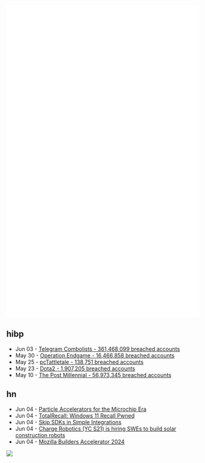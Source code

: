 ![Metrics](https://raw.githubusercontent.com/phixion/phixion/master/metrics.svg)

## hibp

<!--
for https://github.com/phixion/phixion/blob/main/.github/workflows/feeds.yml
-->
<!--START_SECTION:haveibeenpwnd-->
- Jun 03 - [Telegram Combolists - 361,468,099 breached accounts](https://haveibeenpwned.com/PwnedWebsites#TelegramCombolists)
- May 30 - [Operation Endgame - 16,466,858 breached accounts](https://haveibeenpwned.com/PwnedWebsites#OperationEndgame)
- May 25 - [pcTattletale - 138,751 breached accounts](https://haveibeenpwned.com/PwnedWebsites#pcTattletale)
- May 23 - [Dota2 - 1,907,205 breached accounts](https://haveibeenpwned.com/PwnedWebsites#Dota2)
- May 10 - [The Post Millennial - 56,973,345 breached accounts](https://haveibeenpwned.com/PwnedWebsites#ThePostMillennial)
<!--END_SECTION:haveibeenpwnd-->

## hn

<!--
for https://github.com/phixion/phixion/blob/main/.github/workflows/feeds.yml
-->
<!--START_SECTION:hn-->
- Jun 04 - [Particle Accelerators for the Microchip Era](https://www.moore.org/article-detail?newsUrlName=particle-accelerators-for-the-microchip-era)
- Jun 04 - [TotalRecall: Windows 11 Recall Pwned](https://github.com/xaitax/TotalRecall)
- Jun 04 - [Skip SDKs in Simple Integrations](https://www.epicweb.dev/skip-sdks-in-simple-integrations)
- Jun 04 - [Charge Robotics (YC S21) is hiring SWEs to build solar construction robots](https://www.workatastartup.com/jobs/51266)
- Jun 04 - [Mozilla Builders Accelerator 2024](https://future.mozilla.org/builders/)
<!--END_SECTION:hn-->

<!--
for https://yhype.me
-->
![](https://hit.yhype.me/github/profile?user_id=13013670)

